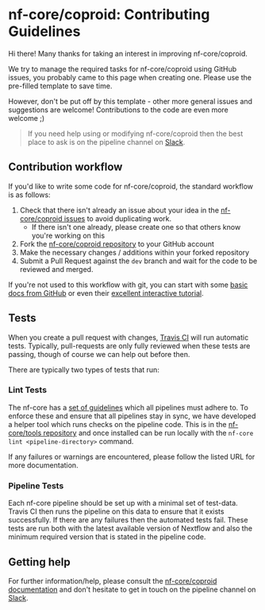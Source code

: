 # nf-core/coproid: Contributing Guidelines

Hi there! Many thanks for taking an interest in improving nf-core/coproid.

We try to manage the required tasks for nf-core/coproid using GitHub issues, you probably came to this page when creating one. Please use the pre-filled template to save time.

However, don't be put off by this template - other more general issues and suggestions are welcome! Contributions to the code are even more welcome ;)

> If you need help using or modifying nf-core/coproid then the best place to ask is on the pipeline channel on [Slack](https://nf-core-invite.herokuapp.com/).



## Contribution workflow
If you'd like to write some code for nf-core/coproid, the standard workflow
is as follows:

1. Check that there isn't already an issue about your idea in the
   [nf-core/coproid issues](https://github.com/nf-core/coproid/issues) to avoid
   duplicating work.
    * If there isn't one already, please create one so that others know you're working on this
2. Fork the [nf-core/coproid repository](https://github.com/nf-core/coproid) to your GitHub account
3. Make the necessary changes / additions within your forked repository
4. Submit a Pull Request against the `dev` branch and wait for the code to be reviewed and merged.

If you're not used to this workflow with git, you can start with some [basic docs from GitHub](https://help.github.com/articles/fork-a-repo/) or even their [excellent interactive tutorial](https://try.github.io/).


## Tests
When you create a pull request with changes, [Travis CI](https://travis-ci.org/) will run automatic tests.
Typically, pull-requests are only fully reviewed when these tests are passing, though of course we can help out before then.

There are typically two types of tests that run:

### Lint Tests
The nf-core has a [set of guidelines](http://nf-co.re/guidelines) which all pipelines must adhere to.
To enforce these and ensure that all pipelines stay in sync, we have developed a helper tool which runs checks on the pipeline code. This is in the [nf-core/tools repository](https://github.com/nf-core/tools) and once installed can be run locally with the `nf-core lint <pipeline-directory>` command.

If any failures or warnings are encountered, please follow the listed URL for more documentation.

### Pipeline Tests
Each nf-core pipeline should be set up with a minimal set of test-data.
Travis CI then runs the pipeline on this data to ensure that it exists successfully.
If there are any failures then the automated tests fail.
These tests are run both with the latest available version of Nextflow and also the minimum required version that is stated in the pipeline code.

## Getting help
For further information/help, please consult the [nf-core/coproid documentation](https://github.com/nf-core/coproid#documentation) and don't hesitate to get in touch on the pipeline channel on [Slack](https://nf-core-invite.herokuapp.com/).
